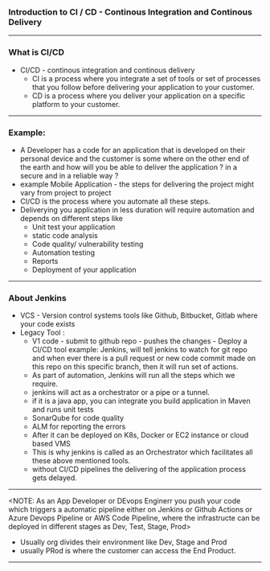 ### Introduction to CI / CD - Continous Integration and Continous Delivery
___________________________________________________________________________________________________

### What is CI/CD
- CI/CD - continous integration and continous delivery 
    - CI is a process where you integrate a set of tools or set of processes that you follow before delivering your application to your customer.
    - CD is a process where you deliver your application on a specific platform to your customer.

___________________________________________________________________________________________________

### Example:

- A Developer has a code for an application that is developed on their personal device and the customer is some where on the other end of the earth and how will you be able to deliver the application ? in a secure and in a reliable way ? 
- example Mobile Application - the steps for delivering the project might vary from project to project
- CI/CD is the process where you automate all these steps.
- Deliverying you application in less duration will require automation and depends on different steps like
    - Unit test your application
    - static code analysis 
    - Code quality/ vulnerability testing 
    - Automation testing
    - Reports 
    - Deployment of your application 



___________________________________________________________________________________________________
### About Jenkins

- VCS - Version control systems tools like Github, Bitbucket, Gitlab where your code exists
- Legacy Tool : 
    - V1 code - submit to github repo - pushes the changes - Deploy a CI/CD tool example: Jenkins, will tell jenkins to watch for git repo and when ever there is a pull request or new code commit made on this repo on this specific branch, then it will run set of actions.
    - As part of automation, Jenkins will run all the steps which we require.
    - jenkins will act as a orchestrator or a pipe or a tunnel. 
    - if it is a java app, you can integrate you build application in Maven and runs unit tests
    - SonarQube for code quality
    - ALM for reporting the errors
    - After it can be deployed on K8s, Docker or EC2 instance or cloud based VMS
    - This is why jenkins is called as an Orchestrator which facilitates all these above mentioned tools.
    - without CI/CD pipelines the delivering of the application process gets delayed.

___________________________________________________________________________________________________

<NOTE: As an App Developer or DEvops Enginerr you push your code which triggers a automatic pipeline either on Jenkins or Github Actions or Azure Devops Pipeline or AWS Code Pipeline, where the infrastructe can be deployed in different stages as Dev, Test, Stage, Prod>

- Usually org divides their environment like Dev, Stage and Prod
- usually PRod is where the customer can access the End Product. 

___________________________________________________________________________________________________

